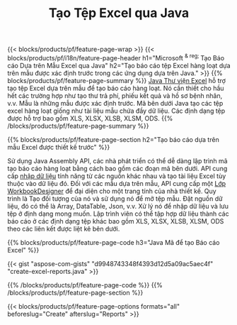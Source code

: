 ﻿---
title: Tạo Tệp Excel qua Java
url: /vi/java/assembly/
description: Tạo bảng tính Microsoft Excel từ một trang tính mẫu bằng Java thư viện bảng tính
---
{{< blocks/products/pf/feature-page-wrap >}}
{{< blocks/products/pf/i18n/feature-page-header h1="Microsoft <sup> & reg; </sup> Tạo Báo cáo Dựa trên Mẫu Excel qua Java" h2="Tạo báo cáo tệp Excel hàng loạt dựa trên mẫu được xác định trước trong các ứng dụng dựa trên Java." >}}
{{% blocks/products/pf/feature-page-summary %}}
[Java Thư viện Excel](/cells/java/) hỗ trợ tạo tệp Excel dựa trên mẫu để tạo báo cáo hàng loạt. Nó cần thiết cho hầu hết các trường hợp như tạo thư trả phí, phiếu kết quả và hồ sơ bệnh nhân, v.v. Mẫu là những mẫu được xác định trước. Mã bên dưới Java tạo các tệp excel hàng loạt giống như tài liệu mẫu chứa đầy dữ liệu. Các định dạng tệp được hỗ trợ bao gồm XLS, XLSX, XLSB, XLSM, ODS.
{{% /blocks/products/pf/feature-page-summary %}}

{{% blocks/products/pf/feature-page-section h2="Tạo báo cáo dựa trên mẫu Excel được thiết kế trước" %}}

Sử dụng Java Assembly API, các nhà phát triển có thể dễ dàng lập trình mã tạo báo cáo hàng loạt bằng cách bao gồm các đoạn mã bên dưới. API cung cấp [nhập dữ liệu](https://docs.aspose.com/cells/java/import-and-export-data/) tính năng từ các nguồn khác nhau và tạo tài liệu Excel tùy thuộc vào dữ liệu đó. Đối với các mẫu dựa trên mẫu, API cung cấp một [Lớp WorkbookDesigner](https://reference.aspose.com/cells/java/com.aspose.cells/WorkbookDesigner) để đại diện cho một trang tính của nhà thiết kế. Quy trình là Tạo đối tượng của nó và sử dụng nó để mở tệp mẫu. Đặt nguồn dữ liệu, đó có thể là Array, DataTable, Json, v.v. Xử lý nó để nhập dữ liệu và lưu tệp ở định dạng mong muốn. Lập trình viên có thể tập hợp dữ liệu thành các báo cáo ở các định dạng tệp khác bao gồm XLS, XLSX, XLSB, XLSM, ODS theo các liên kết được liệt kê bên dưới.



{{% blocks/products/pf/feature-page-code h3="Java Mã để tạo Báo cáo Excel" %}}

{{< gist "aspose-com-gists" "d9948743348f4393d12d5a09ac5aec4f" "create-excel-reports.java" >}}

{{% /blocks/products/pf/feature-page-code %}}
{{% /blocks/products/pf/feature-page-section %}}

{{< blocks/products/pf/feature-page-options formats="all" beforeslug="Create" afterslug="Reports" >}}